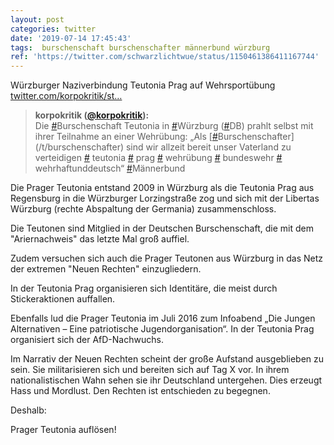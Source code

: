 ```yaml
---
layout: post
categories: twitter
date: '2019-07-14 17:45:43'
tags:  burschenschaft burschenschafter männerbund würzburg
ref: 'https://twitter.com/schwarzlichtwue/status/1150461386411167744'
---
```

Würzburger Naziverbindung Teutonia Prag auf Wehrsportübung [twitter.com/korpokritik/st…](https://twitter.com/korpokritik/status/1149340774032650241)
> <b>korpokritik ([@korpokritik](https://twitter.com/korpokritik)):</b>  
>Die [#](/t/)Burschenschaft Teutonia in [#](/t/)Würzburg ([#](/t/)DB) prahlt selbst mit ihrer Teilnahme an einer Wehrübung: „Als [[#](/t/)Burschenschafter](/t/burschenschafter) sind wir allzeit bereit unser Vaterland zu verteidigen [#](/t/) teutonia [#](/t/) prag [#](/t/) wehrübung [#](/t/) bundeswehr [#](/t/) wehrhaftunddeutsch“ [#](/t/)Männerbund   



Die Prager Teutonia entstand 2009 in Würzburg als die Teutonia Prag aus Regensburg in die Würzburger Lorzingstraße zog und sich mit der Libertas Würzburg (rechte Abspaltung der Germania) zusammenschloss.

Die Teutonen sind Mitglied in der Deutschen Burschenschaft, die mit dem "Ariernachweis" das letzte Mal groß auffiel.



Zudem versuchen sich auch die Prager Teutonen aus Würzburg in das Netz der extremen "Neuen Rechten" einzugliedern.

In der Teutonia Prag organisieren sich Identitäre, die meist durch Stickeraktionen auffallen.

Ebenfalls lud die Prager Teutonia im Juli 2016 zum Infoabend „Die Jungen Alternativen – Eine patriotische Jugendorganisation“. In der Teutonia Prag organisiert sich der AfD-Nachwuchs.

Im Narrativ der Neuen Rechten scheint der große Aufstand ausgeblieben zu sein. Sie militarisieren sich und bereiten sich auf Tag X vor. In ihrem nationalistischen Wahn sehen sie ihr Deutschland untergehen. Dies erzeugt Hass und Mordlust. Den Rechten ist entschieden zu begegnen.

Deshalb:

Prager Teutonia auflösen!

